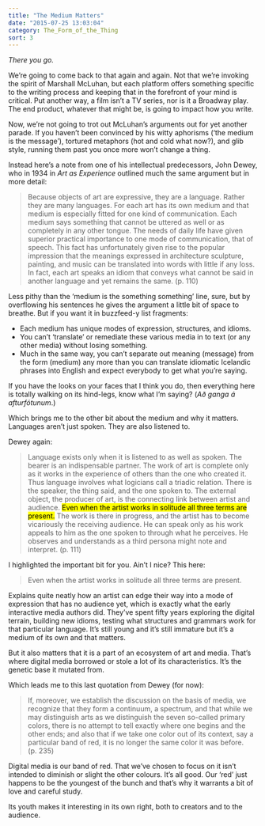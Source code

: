```yaml
---
title: "The Medium Matters"
date: "2015-07-25 13:03:04"
category: The_Form_of_the_Thing
sort: 3
---
```


*There you go.*

We’re going to come back to that again and again. Not that
we’re invoking the spirit of Marshall McLuhan, but each platform
offers something specific to the writing process and keeping that in the
forefront of your mind is critical. Put another way, a film isn’t a TV
series, nor is it a Broadway play. The end product, whatever that might
be, is going to impact how you write.

Now, we’re not going to trot out McLuhan’s arguments out for yet another
parade. If you haven’t been convinced by his witty aphorisms (‘the
medium is the message’), tortured metaphors (hot and cold what now?),
and glib style, running them past you once more won’t change a thing.

Instead here’s a note from one of his intellectual predecessors, John
Dewey, who in 1934 in *Art as Experience* outlined much the same
argument but in more detail:

> Because objects of art are expressive, they are a language. Rather
> they are many languages. For each art has its own medium and that
> medium is especially fitted for one kind of communication. Each medium
> says something that cannot be uttered as well or as completely in any
> other tongue. The needs of daily life have given superior practical
> importance to one mode of communication, that of speech. This fact has
> unfortunately given rise to the popular impression that the meanings
> expressed in architecture sculpture, painting, and music can be
> translated into words with little if any loss. In fact, each art
> speaks an idiom that conveys what cannot be said in another language
> and yet remains the same. (p. 110)

Less pithy than the ‘medium is the something something’ line, sure, but
by overflowing his sentences he gives the argument a little bit of space
to breathe. But if you want it in buzzfeed-y list fragments:

-   Each medium has unique modes of expression, structures, and idioms.
-   You can’t ‘translate’ or remediate these various media in to text
    (or any other media) without losing something.
-   Much in the same way, you can’t separate out meaning (message) from
    the form (medium) any more than you can translate idiomatic
    Icelandic phrases into English and expect everybody to get what
    you’re saying.

If you have the looks on your faces that I think you do, then everything
here is totally walking on its hind-legs, know what I’m saying? (*Að
ganga á afturfótunum*.)

Which brings me to the other bit about the medium and why it matters.
Languages aren’t just spoken. They are also listened to.

Dewey again:

> Language exists only when it is listened to as well as spoken. The
> bearer is an indispensable partner. The work of art is complete only
> as it works in the experience of others than the one who created it.
> Thus language involves what logicians call a triadic relation. There
> is the speaker, the thing said, and the one spoken to. The external
> object, the producer of art, is the connecting link between artist and
> audience. <mark class="highlight">Even when the artist works in
> solitude all three terms are present.</mark> The work is there in
> progress, and the artist has to become vicariously the receiving
> audience. He can speak only as his work appeals to him as the one
> spoken to through what he perceives. He observes and understands as a
> third persona might note and interpret. (p. 111)

I highlighted the important bit for you. Ain’t I nice? This here:

> Even when the artist works in solitude all three terms are present.

Explains quite neatly how an artist can edge their way into a mode of
expression that has no audience yet, which is exactly what the early
interactive media authors did. They’ve spent fifty years exploring the
digital terrain, building new idioms, testing what structures and
grammars work for that particular language. It’s still young and it’s
still immature but it’s a medium of its own and that matters.

But it also matters that it is a part of an ecosystem of art and media.
That’s where digital media borrowed or stole a lot of its
characteristics. It’s the genetic base it mutated from.

Which leads me to this last quotation from Dewey (for now):

> If, moreover, we establish the discussion on the basis of media, we
> recognize that they form a continuum, a spectrum, and that while we
> may distinguish arts as we distinguish the seven so-called primary
> colors, there is no attempt to tell exactly where one begins and the
> other ends; and also that if we take one color out of its context, say
> a particular band of red, it is no longer the same color it was
> before. (p. 235)

Digital media is our band of red. That we’ve chosen to focus on it isn’t
intended to diminish or slight the other colours. It’s all good. Our
‘red’ just happens to be the youngest of the bunch and that’s why it
warrants a bit of love and careful study.

Its youth makes it interesting in its own right, both to creators and to
the audience.
